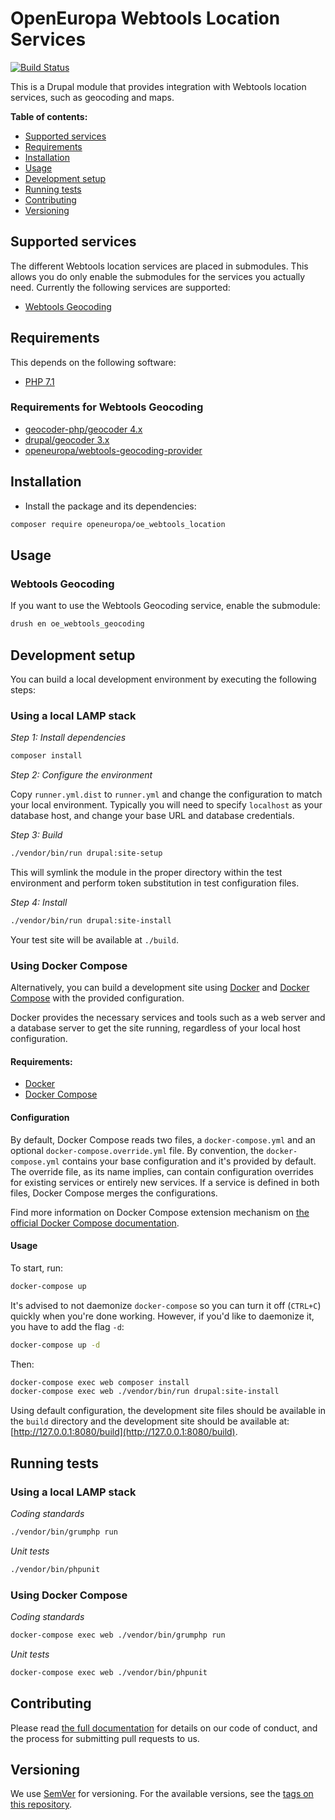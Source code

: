 # OpenEuropa Webtools Location Services

[![Build Status](https://drone.fpfis.eu/api/badges/openeuropa/oe_webtools_location/status.svg?branch=master)](https://drone.fpfis.eu/openeuropa/oe_webtools_location)

This is a Drupal module that provides integration with Webtools location
services, such as geocoding and maps.

**Table of contents:**

- [Supported services](#supported-services)
- [Requirements](#requirements)
- [Installation](#installation)
- [Usage](#usage)
- [Development setup](#development-setup)
- [Running tests](#running-tests)
- [Contributing](#contributing)
- [Versioning](#versioning)

## Supported services

The different Webtools location services are placed in submodules. This allows
you do only enable the submodules for the services you actually need. Currently
the following services are supported:

* [Webtools Geocoding](https://webgate.ec.europa.eu/fpfis/wikis/display/webtools/Geocoding)

## Requirements

This depends on the following software:

* [PHP 7.1](http://php.net/)

### Requirements for Webtools Geocoding

* [geocoder-php/geocoder 4.x](https://github.com/geocoder-php/Geocoder)
* [drupal/geocoder 3.x](https://www.drupal.org/project/geocoder)
* [openeuropa/webtools-geocoding-provider](https://github.com/openeuropa/webtools-geocoding-provider)

## Installation

* Install the package and its dependencies:

```bash
composer require openeuropa/oe_webtools_location
```

## Usage

### Webtools Geocoding

If you want to use the Webtools Geocoding service, enable the submodule:

```bash
drush en oe_webtools_geocoding
```

## Development setup

You can build a local development environment by executing the following steps:

### Using a local LAMP stack

*Step 1: Install dependencies*

```bash
composer install
```

*Step 2: Configure the environment*

Copy `runner.yml.dist` to `runner.yml` and change the configuration to match
your local environment. Typically you will need to specify `localhost` as your
database host, and change your base URL and database credentials.

*Step 3: Build*

```bash
./vendor/bin/run drupal:site-setup
```

This will symlink the module in the proper directory within the test environment
and perform token substitution in test configuration files.

*Step 4: Install*

```bash
./vendor/bin/run drupal:site-install
```

Your test site will be available at `./build`.

### Using Docker Compose

Alternatively, you can build a development site using [Docker](https://www.docker.com/get-docker) and 
[Docker Compose](https://docs.docker.com/compose/) with the provided configuration.

Docker provides the necessary services and tools such as a web server and a database server to get the site running, 
regardless of your local host configuration.

#### Requirements:

- [Docker](https://www.docker.com/get-docker)
- [Docker Compose](https://docs.docker.com/compose/)

#### Configuration

By default, Docker Compose reads two files, a `docker-compose.yml` and an optional `docker-compose.override.yml` file.
By convention, the `docker-compose.yml` contains your base configuration and it's provided by default.
The override file, as its name implies, can contain configuration overrides for existing services or entirely new 
services.
If a service is defined in both files, Docker Compose merges the configurations.

Find more information on Docker Compose extension mechanism on [the official Docker Compose documentation](https://docs.docker.com/compose/extends/).

#### Usage

To start, run:

```bash
docker-compose up
```

It's advised to not daemonize `docker-compose` so you can turn it off (`CTRL+C`) quickly when you're done working.
However, if you'd like to daemonize it, you have to add the flag `-d`:

```bash
docker-compose up -d
```

Then:

```bash
docker-compose exec web composer install
docker-compose exec web ./vendor/bin/run drupal:site-install
```

Using default configuration, the development site files should be available in the `build` directory and the development site
should be available at: [http://127.0.0.1:8080/build](http://127.0.0.1:8080/build).

## Running tests

### Using a local LAMP stack

*Coding standards*

```bash
./vendor/bin/grumphp run
```

*Unit tests*

```bash
./vendor/bin/phpunit
```

### Using Docker Compose

*Coding standards*

```bash
docker-compose exec web ./vendor/bin/grumphp run
```

*Unit tests*

```bash
docker-compose exec web ./vendor/bin/phpunit
```

## Contributing

Please read [the full documentation](https://github.com/openeuropa/openeuropa) for details on our code of conduct, and the process for submitting pull requests to us.

## Versioning

We use [SemVer](http://semver.org/) for versioning. For the available versions, see the [tags on this repository](https://github.com/openeuropa/oe_webtools_location/tags).
